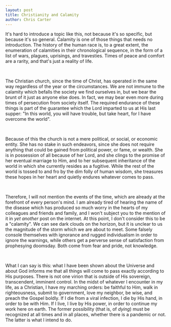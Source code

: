 ```yaml
---
layout: post
title: Christianity and Calamity
author: Chris Carter
---
```


It's hard to introduce a topic like this, not because it's so specific, but because it's so general. Calamity is one of those things that needs no introduction. The history of the human race is, to a great extent, the enumeration of calamities in their chronological sequence, in the form of a list of wars, plagues, uprisings, and travesties. Times of peace and comfort are a rarity, and that's just a reality of life.

<br>

The Christian church, since the time of Christ, has operated in the same way regardless of the year or the circumstances. We are not immune to the calamity which befalls the society we find ourselves in, but we bear the brunt of it just as anyone else does. In fact, we may bear even more during times of persecution from society itself. The required endurance of these things is part of the guarantee which the Lord imparted to us at His last supper: "In this world, you will have trouble, but take heart, for I have overcome the world".

<br>

Because of this the church is not a mere political, or social, or economic entity. She has no stake in such endeavors, since she does not require anything that could be gained from political power, or fame, or wealth. She is in possession of all because of her Lord, and she clings to the promise of her eventual marriage to Him, and to her subsequent inheritance of the world in which she currently resides as a fugitive. While the rest of the world is tossed to and fro by the dim folly of human wisdom, she treasures these hopes in her heart and quietly endures whatever comes to pass.

<br>

Therefore, I will not mention the events of the time, which are already at the forefront of every person's mind. I am already tired of hearing the name of the disease which has produced so much worry in the hearts of my colleagues and friends and family, and I won't subject you to the mention of it in _yet another_ post on the internet. At this point, I don't consider this to be a "calamity". We can see dark clouds on the horizon, but it is unclear to us the magnitude of the storm which we are about to meet. Some falsely console themselves with ignorance and rugged individualism in order to ignore the warnings, while others get a perverse sense of satisfaction from prophesying doomsday. Both come from fear and pride, not knowledge.

<br>

What I can say is this: what I have been shown about the Universe and about God informs me that all things will come to pass exactly according to His purposes. There is not one virion that is outside of His sovereign, transcendent, imminent control. In the midst of whatever I encounter in my life, as a Christian, I have my marching orders: be faithful to Him, walk in righteousness, submit to government, love my neighbor, be wise, and preach the Gospel boldly. If I die from a viral infection, I die by His hand, in order to be with Him. If I live, I live by His power, in order to continue my work here on earth. The former possibility (that is, of _dying_) must be recognized at all times and in all places, whether there is a pandemic or not. The latter is what I intend to do. 
